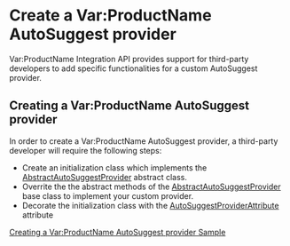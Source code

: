 Create a Var:ProductName AutoSuggest provider
====
Var:ProductName Integration API provides support for third-party developers to add specific functionalities for a custom AutoSuggest provider.

Creating a Var:ProductName AutoSuggest provider
----
In order to create a Var:ProductName AutoSuggest provider, a third-party developer will require the following steps:

* Create an initialization class which implements the [AbstractAutoSuggestProvider](../../api/integration/Sdl.TranslationStudioAutomation.IntegrationApi.AutoSuggest.AbstractAutoSuggestProvider.yml) abstract class.
* Overrite the the abstract methods of the  [AbstractAutoSuggestProvider](../../api/integration/Sdl.TranslationStudioAutomation.IntegrationApi.AutoSuggest.AbstractAutoSuggestProvider.yml) base class to implement your custom provider.
* Decorate the initialization class with the [AutoSuggestProviderAttribute](../../api/integration/Sdl.TranslationStudioAutomation.IntegrationApi.Extensions.AutoSuggestProviderAttribute.yml) attribute

[Creating a Var:ProductName AutoSuggest provider Sample](trados_studio_autosuggest_provider.md)
